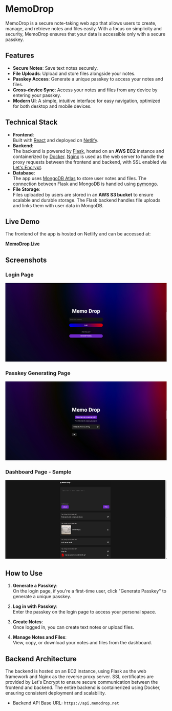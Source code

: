 # MemoDrop

MemoDrop is a secure note-taking web app that allows users to create, manage, and retrieve notes and files easily. With a focus on simplicity and security, MemoDrop ensures that your data is accessible only with a secure passkey.

## Features

- **Secure Notes**: Save text notes securely.
- **File Uploads**: Upload and store files alongside your notes.
- **Passkey Access**: Generate a unique passkey to access your notes and files.
- **Cross-device Sync**: Access your notes and files from any device by entering your passkey.
- **Modern UI**: A simple, intuitive interface for easy navigation, optimized for both desktop and mobile devices.

## Technical Stack

- **Frontend**:  
   Built with [React](https://reactjs.org/) and deployed on [Netlify](https://www.netlify.com/).
- **Backend**:  
   The backend is powered by [Flask](https://flask.palletsprojects.com/), hosted on an **AWS EC2** instance and containerized by [Docker](https://www.docker.com/).
   [Nginx](https://nginx.org/en/) is used as the web server to handle the proxy requests between the frontend and backend, with SSL enabled via [Let's Encrypt](https://letsencrypt.org/).
- **Database**:  
   The app uses [MongoDB Atlas](https://www.mongodb.com/cloud/atlas) to store user notes and files. The connection between Flask and MongoDB is handled using [pymongo](https://pymongo.readthedocs.io/en/stable/).
- **File Storage**:  
   Files uploaded by users are stored in an **AWS S3 bucket** to ensure scalable and durable storage. The Flask backend handles file uploads and links them with user data in MongoDB.
  
## Live Demo

The frontend of the app is hosted on Netlify and can be accessed at:

[**MemoDrop Live**](https://memodrop.net)


## Screenshots

### Login Page
![MemoDrop UI - Login Page](assets/MemoDrop-HomePage.jpg)

### Passkey Generating Page
![MemoDrop UI - Passkey Generating Page](assets/MemoDrop-GeneratePasskey.jpg)

### Dashboard Page - Sample
![MemoDrop UI - Dashboard](assets/MemoDrop-SampleSpace.jpg)

## How to Use

1. **Generate a Passkey**:  
   On the login page, if you're a first-time user, click "Generate Passkey" to generate a unique passkey.
   
2. **Log in with Passkey**:  
   Enter the passkey on the login page to access your personal space.
   
3. **Create Notes**:  
   Once logged in, you can create text notes or upload files.
   
4. **Manage Notes and Files**:  
   View, copy, or download your notes and files from the dashboard.

## Backend Architecture

The backend is hosted on an EC2 instance, using Flask as the web framework and Nginx as the reverse proxy server. SSL certificates are provided by Let's Encrypt to ensure secure communication between the frontend and backend. The entire backend is containerized using Docker, ensuring consistent deployment and scalability.

- Backend API Base URL: `https://api.memodrop.net`
